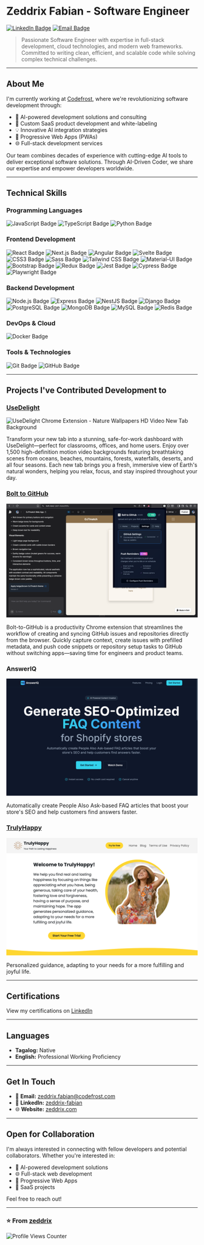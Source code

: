 # Zeddrix Fabian - Software Engineer

[![LinkedIn Badge](https://img.shields.io/badge/LinkedIn-Connect-blue?style=flat&logo=linkedin)](https://www.linkedin.com/in/zeddrix-fabian-30a18029a/)
[![Email Badge](https://img.shields.io/badge/Email-Contact-red?style=flat&logo=gmail)](mailto:zeddrix.fabian@codefrost.com)

> Passionate Software Engineer with expertise in full-stack development, cloud technologies, and modern web frameworks. Committed to writing clean, efficient, and scalable code while solving complex technical challenges.

---

## About Me

I'm currently working at [Codefrost](https://codefrost.dev/), where we're revolutionizing software development through:

- 🤖 AI-powered development solutions and consulting
- 🚀 Custom SaaS product development and white-labeling
- 💡 Innovative AI integration strategies
- 📱 Progressive Web Apps (PWAs)
- 🌐 Full-stack development services

Our team combines decades of experience with cutting-edge AI tools to deliver exceptional software solutions. Through AI-Driven Coder, we share our expertise and empower developers worldwide.

---

## Technical Skills

### Programming Languages

![JavaScript Badge](https://img.shields.io/badge/JavaScript-F7DF1E?style=flat&logo=javascript&logoColor=black)
![TypeScript Badge](https://img.shields.io/badge/TypeScript-3178C6?style=flat&logo=typescript&logoColor=white)
![Python Badge](https://img.shields.io/badge/Python-3776AB?style=flat&logo=python&logoColor=white)

### Frontend Development

![React Badge](https://img.shields.io/badge/React-61DAFB?style=flat&logo=react&logoColor=black)
![Next.js Badge](https://img.shields.io/badge/Next.js-000000?style=flat&logo=next.js&logoColor=white)
![Angular Badge](https://img.shields.io/badge/Angular-DD0031?style=flat&logo=angular&logoColor=white)
![Svelte Badge](https://img.shields.io/badge/Svelte-FF3E00?style=flat&logo=svelte&logoColor=white)
![CSS3 Badge](https://img.shields.io/badge/CSS3-1572B6?style=flat&logo=css3&logoColor=white)
![Sass Badge](https://img.shields.io/badge/Sass-CC6699?style=flat&logo=sass&logoColor=white)
![Tailwind CSS Badge](https://img.shields.io/badge/Tailwind_CSS-06B6D4?style=flat&logo=tailwindcss&logoColor=white)
![Material-UI Badge](https://img.shields.io/badge/Material--UI-007FFF?style=flat&logo=mui&logoColor=white)
![Bootstrap Badge](https://img.shields.io/badge/Bootstrap-7952B3?style=flat&logo=bootstrap&logoColor=white)
![Redux Badge](https://img.shields.io/badge/Redux-764ABC?style=flat&logo=redux&logoColor=white)
![Jest Badge](https://img.shields.io/badge/Jest-C21325?style=flat&logo=jest&logoColor=white)
![Cypress Badge](https://img.shields.io/badge/Cypress-69D3A7?style=flat&logo=cypress&logoColor=white)
![Playwright Badge](https://img.shields.io/badge/Playwright-2EAD33?style=flat&logo=playwright&logoColor=white)

### Backend Development

![Node.js Badge](https://img.shields.io/badge/Node.js-339933?style=flat&logo=node.js&logoColor=white)
![Express Badge](https://img.shields.io/badge/Express-000000?style=flat&logo=express&logoColor=white)
![NestJS Badge](https://img.shields.io/badge/NestJS-E0234E?style=flat&logo=nestjs&logoColor=white)
![Django Badge](https://img.shields.io/badge/Django-092E20?style=flat&logo=django&logoColor=white)
![PostgreSQL Badge](https://img.shields.io/badge/PostgreSQL-4169E1?style=flat&logo=postgresql&logoColor=white)
![MongoDB Badge](https://img.shields.io/badge/MongoDB-47A248?style=flat&logo=mongodb&logoColor=white)
![MySQL Badge](https://img.shields.io/badge/MySQL-4479A1?style=flat&logo=mysql&logoColor=white)
![Redis Badge](https://img.shields.io/badge/Redis-DC382D?style=flat&logo=redis&logoColor=white)

### DevOps & Cloud

![Docker Badge](https://img.shields.io/badge/Docker-2496ED?style=flat&logo=docker&logoColor=white)

### Tools & Technologies

![Git Badge](https://img.shields.io/badge/Git-F05032?style=flat&logo=git&logoColor=white)
![GitHub Badge](https://img.shields.io/badge/GitHub-181717?style=flat&logo=github&logoColor=white)

---

## Projects I've Contributed Development to

### [UseDelight](https://chromewebstore.google.com/detail/Nature%20Wallpapers%20HD%20video%20New%20Tab%20background/hehbgjdnbibkndghdlilefececadokpb)

![UseDelight Chrome Extension - Nature Wallpapers HD Video New Tab Background](usedelight-chrome-extension.png)

Transform your new tab into a stunning, safe-for-work dashboard with UseDelight—perfect for classrooms, offices, and home users. Enjoy over 1,500 high-definition motion video backgrounds featuring breathtaking scenes from oceans, beaches, mountains, forests, waterfalls, deserts, and all four seasons. Each new tab brings you a fresh, immersive view of Earth's natural wonders, helping you relax, focus, and stay inspired throughout your day.

### [Bolt to GitHub](https://chromewebstore.google.com/detail/bolt-to-github/pikdepbilbnnpgdkdaaoeekgflljmame?hl=en-US&utm_source=ext_sidebar)

![Bolt to GitHub - Chrome Extension Screenshot](bolt-to-github.png)

Bolt-to-GitHub is a productivity Chrome extension that streamlines the workflow of creating and syncing GitHub issues and repositories directly from the browser. Quickly capture context, create issues with prefilled metadata, and push code snippets or repository setup tasks to GitHub without switching apps—saving time for engineers and product teams.

### AnswerIQ

![AnswerIQ - AI-Powered FAQ Generation Platform](answeriq-platform.png)

Automatically create People Also Ask-based FAQ articles that boost your store's SEO and help customers find answers faster.

### [TrulyHappy](https://trulyhappy.app/)

![TrulyHappy App - Personalized Wellness and Happiness Guidance](trulyhappy-app.png)

Personalized guidance, adapting to your needs for a more fulfilling and joyful life.

---

## Certifications

View my certifications on [LinkedIn](https://www.linkedin.com/in/zeddrix-fabian-30a18029a/details/certifications/)

---

## Languages

- **Tagalog:** Native
- **English:** Professional Working Proficiency

---

## Get In Touch

- 📧 **Email:** [zeddrix.fabian@codefrost.com](mailto:zeddrix.fabian@codefrost.com)
- 💼 **LinkedIn:** [zeddrix-fabian](https://www.linkedin.com/in/zeddrix-fabian-30a18029a/)
- 🌐 **Website:** [zeddrix.com](https://zeddrix.com)

---

## Open for Collaboration

I'm always interested in connecting with fellow developers and potential collaborators. Whether you're interested in:

- 🤖 AI-powered development solutions
- 🌐 Full-stack web development
- 📱 Progressive Web Apps
- 🚀 SaaS projects

Feel free to reach out!

---

### ⭐ From [zeddrix](https://github.com/zeddrix)

![Profile Views Counter](https://komarev.com/ghpvc/?username=zeddrix&color=brightgreen&style=flat-square)

